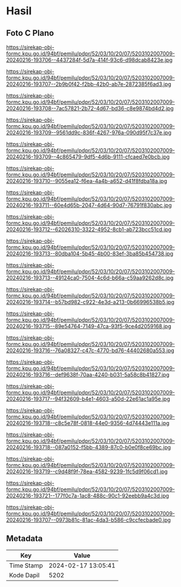 # Hasil

## Foto C Plano

https://sirekap-obj-formc.kpu.go.id/94bf/pemilu/pdpr/52/03/10/20/07/5203102007009-20240216-193706--4437284f-5d7a-414f-93c6-d98dcab8423e.jpg

https://sirekap-obj-formc.kpu.go.id/94bf/pemilu/pdpr/52/03/10/20/07/5203102007009-20240216-193707--2b9b0f42-f2bb-42b0-ab7e-2872385f6ad3.jpg

https://sirekap-obj-formc.kpu.go.id/94bf/pemilu/pdpr/52/03/10/20/07/5203102007009-20240216-193708--7ac57821-2b72-4d67-bd36-c8e9874bd4d2.jpg

https://sirekap-obj-formc.kpu.go.id/94bf/pemilu/pdpr/52/03/10/20/07/5203102007009-20240216-193709--9561dd9c-836f-4267-976a-090d95f7c37e.jpg

https://sirekap-obj-formc.kpu.go.id/94bf/pemilu/pdpr/52/03/10/20/07/5203102007009-20240216-193709--4c865479-9df5-4d6b-9111-cfcaed7e0bcb.jpg

https://sirekap-obj-formc.kpu.go.id/94bf/pemilu/pdpr/52/03/10/20/07/5203102007009-20240216-193710--9055ea12-f6ea-4a4b-a652-d41f8fdba18a.jpg

https://sirekap-obj-formc.kpu.go.id/94bf/pemilu/pdpr/52/03/10/20/07/5203102007009-20240216-193711--60e4d65b-2047-4d64-90d7-76791f830abc.jpg

https://sirekap-obj-formc.kpu.go.id/94bf/pemilu/pdpr/52/03/10/20/07/5203102007009-20240216-193712--62026310-3322-4952-8cb1-ab723bcc51cd.jpg

https://sirekap-obj-formc.kpu.go.id/94bf/pemilu/pdpr/52/03/10/20/07/5203102007009-20240216-193713--80dba104-5b45-4b00-83ef-3ba85b454738.jpg

https://sirekap-obj-formc.kpu.go.id/94bf/pemilu/pdpr/52/03/10/20/07/5203102007009-20240216-193713--49124ca0-7504-4c6d-b66a-c59aa9262d8c.jpg

https://sirekap-obj-formc.kpu.go.id/94bf/pemilu/pdpr/52/03/10/20/07/5203102007009-20240216-193714--b57bd982-c922-4e3d-a213-0b66996538b5.jpg

https://sirekap-obj-formc.kpu.go.id/94bf/pemilu/pdpr/52/03/10/20/07/5203102007009-20240216-193715--89e54764-7149-47ca-93f5-9ce4d2059168.jpg

https://sirekap-obj-formc.kpu.go.id/94bf/pemilu/pdpr/52/03/10/20/07/5203102007009-20240216-193716--76a08327-c47c-4770-bd76-44402680a553.jpg

https://sirekap-obj-formc.kpu.go.id/94bf/pemilu/pdpr/52/03/10/20/07/5203102007009-20240216-193716--def9638f-70aa-4240-b031-5a58c8b41827.jpg

https://sirekap-obj-formc.kpu.go.id/94bf/pemilu/pdpr/52/03/10/20/07/5203102007009-20240216-193717--94f32609-b4e1-4603-a50d-22e61ac1a95e.jpg

https://sirekap-obj-formc.kpu.go.id/94bf/pemilu/pdpr/52/03/10/20/07/5203102007009-20240216-193718--c8c5e78f-0818-44e0-9356-4d74443e111a.jpg

https://sirekap-obj-formc.kpu.go.id/94bf/pemilu/pdpr/52/03/10/20/07/5203102007009-20240216-193718--087a0152-f5bb-4389-87c0-b0e0f8ce69bc.jpg

https://sirekap-obj-formc.kpu.go.id/94bf/pemilu/pdpr/52/03/10/20/07/5203102007009-20240216-193719--c9d48f9f-78ea-4582-9239-1fc5d9f06cd1.jpg

https://sirekap-obj-formc.kpu.go.id/94bf/pemilu/pdpr/52/03/10/20/07/5203102007009-20240216-193721--177f0c7a-1ac8-488c-90c1-92eebb9a4c3d.jpg

https://sirekap-obj-formc.kpu.go.id/94bf/pemilu/pdpr/52/03/10/20/07/5203102007009-20240216-193707--0973b81c-81ac-4da3-b586-c9ccfecbade0.jpg


## Metadata

| Key        | Value               |
| ---------- | ------------------- |
| Time Stamp | 2024-02-17 13:05:41 |
| Kode Dapil | 5202                |



